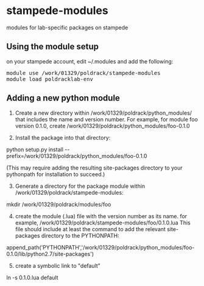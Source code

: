 # stampede-modules
modules for lab-specific packages on stampede

## Using the module setup

on your stampede account, edit ~/.modules and add the following:

<pre>module use /work/01329/poldrack/stampede-modules
module load poldracklab-env</pre>

## Adding a new python module

1. Create a new directory within /work/01329/poldrack/python_modules/ that includes the name and version number.
For example, for module foo version 0.1.0, create /work/01329/poldrack/python_modules/foo-0.1.0

2. Install the package into that directory:

python setup.py install --prefix=/work/01329/poldrack/python_modules/foo-0.1.0

(This may require adding the resulting site-packages directory to your pythonpath for installation to succeed.)

3. Generate a directory for the package module within /work/01329/poldrack/stampede-modules:

mkdir /work/01329/poldrack/modules/foo

4. create the module (.lua) file with the version number as its name.  for example, /work/01329/poldrack/stampede-modules/foo/0.1.0.lua
This file should include at least the command to add the relevant site-packages directory to the PYTHONPATH:

append_path('PYTHONPATH','/work/01329/poldrack/python_modules/foo-0.1.0/lib/python2.7/site-packages')

5. create a symbolic link to "default"

ln -s 0.1.0.lua default


